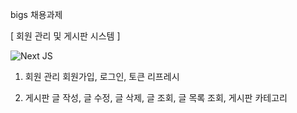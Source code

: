 bigs 채용과제

[ 회원 관리 및 게시판 시스템 ]

![Next JS](https://img.shields.io/badge/Next-black?style=for-the-badge&logo=next.js&logoColor=white)

1. 회원 관리
회원가입, 로그인, 토큰 리프레시

2. 게시판
글 작성, 글 수정, 글 삭제, 글 조회, 글 목록 조회, 게시판 카테고리